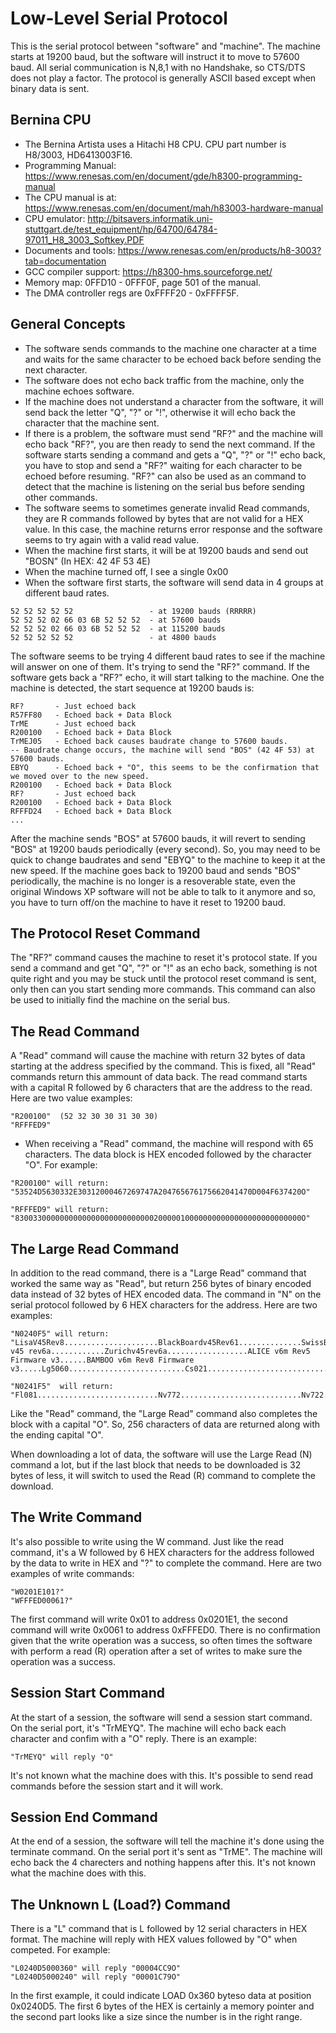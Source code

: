 # Low-Level Serial Protocol

This is the serial protocol between "software" and "machine". The machine starts at 19200 baud, but the software will instruct it to move to 57600 baud. All serial communication is N,8,1 with no Handshake, so CTS/DTS does not play a factor. The protocol is generally ASCII based except when binary data is sent.

## Bernina CPU

- The Bernina Artista uses a Hitachi H8 CPU. CPU part number is H8/3003, HD6413003F16.
- Programming Manual: https://www.renesas.com/en/document/gde/h8300-programming-manual
- The CPU manual is at: https://www.renesas.com/en/document/mah/h83003-hardware-manual
- CPU emulator: http://bitsavers.informatik.uni-stuttgart.de/test_equipment/hp/64700/64784-97011_H8_3003_Softkey.PDF
- Documents and tools: https://www.renesas.com/en/products/h8-3003?tab=documentation
- GCC compiler support: https://h8300-hms.sourceforge.net/
- Memory map: 0FFD10 - 0FFF0F, page 501 of the manual.
- The DMA controller regs are 0xFFFF20 - 0xFFFF5F.

## General Concepts

- The software sends commands to the machine one character at a time and waits for the same character to be echoed back before sending the next character.
- The software does not echo back traffic from the machine, only the machine echoes software.
- If the machine does not understand a character from the software, it will send back the letter "Q", "?" or "!", otherwise it will echo back the character that the machine sent.
- If there is a problem, the software must send "RF?" and the machine will echo back "RF?", you are then ready to send the next command. If the software starts sending a command and gets a "Q", "?" or "!" echo back, you have to stop and send a "RF?" waiting for each character to be echoed before resuming. "RF?" can also be used as an command to detect that the machine is listening on the serial bus before sending other commands.
- The software seems to sometimes generate invalid Read commands, they are R commands followed by bytes that are not valid for a HEX value. In this case, the machine returns error response and the software seems to try again with a valid read value.
- When the machine first starts, it will be at 19200 bauds and send out "BOSN" (In HEX: 42 4F 53 4E)
- When the machine turned off, I see a single 0x00
- When the software first starts, the software will send data in 4 groups at different baud rates.

```
52 52 52 52 52                 - at 19200 bauds (RRRRR)
52 52 52 02 66 03 6B 52 52 52  - at 57600 bauds
52 52 52 02 66 03 6B 52 52 52  - at 115200 bauds
52 52 52 52 52                 - at 4800 bauds
```

The software seems to be trying 4 different baud rates to see if the machine will answer on one of them. It's trying to send the "RF?" command. If the software gets back a "RF?" echo, it will start talking to the machine. One the machine is detected, the start sequence at 19200 bauds is:

```
RF?       - Just echoed back
R57FF80   - Echoed back + Data Block
TrME      - Just echoed back
R200100   - Echoed back + Data Block
TrMEJ05   - Echoed back causes baudrate change to 57600 bauds.
-- Baudrate change occurs, the machine will send "BOS" (42 4F 53) at 57600 bauds.
EBYQ      - Echoed back + "O", this seems to be the confirmation that we moved over to the new speed.
R200100   - Echoed back + Data Block
RF?       - Just echoed back
R200100   - Echoed back + Data Block
RFFFD24   - Echoed back + Data Block
...
```

After the machine sends "BOS" at 57600 bauds, it will revert to sending "BOS" at 19200 bauds periodically (every second). So, you may need to be quick to change baudrates and send "EBYQ" to the machine to keep it at the new speed. If the machine goes back to 19200 baud and sends "BOS" periodically, the machine is no longer is a resoverable state, even the original Windows XP software will not be able to talk to it anymore and so, you have to turn off/on the machine to have it reset to 19200 baud.

## The Protocol Reset Command

The "RF?" command causes the machine to reset it's protocol state. If you send a command and get "Q", "?" or "!" as an echo back, something is not quite right and you may be stuck until the protocol reset command is sent, only then can you start sending more commands. This command can also be used to initially find the machine on the serial bus.

## The Read Command

A "Read" command will cause the machine with return 32 bytes of data starting at the address specified by the command. This is fixed, all "Read" commands return this ammount of data back. The read command starts with a capital R followed by 6 characters that are the address to the read. Here are two value examples:

```
"R200100"  (52 32 30 30 31 30 30)
"RFFFED9"
```

- When receiving a "Read" command, the machine will respond with 65 characters. The data block is HEX encoded followed by the character "O". For example:

```
"R200100" will return:
"53524D5630332E30312000467269747A204765676175662041470D004F637420O"

"RFFFED9" will return:
"8300330000000000000000000000000200000100000000000000000000000000O"
```

## The Large Read Command

In addition to the read command, there is a "Large Read" command that worked the same way as "Read", but return 256 bytes of binary encoded data instead of 32 bytes of HEX encoded data. The command in "N" on the serial protocol followed by 6 HEX characters for the address. Here are two examples:

```
"N0240F5" will return:
"LisaV45Rev8.....................BlackBoardv45Rev61..............SwissBlock v45 rev6a............Zurichv45rev6a..................ALICE v6m Rev5 Firmware v3......BAMBOO v6m Rev8 Firmware v3.....Lg5060..........................Cs021...........................O"

"N0241F5"  will return:
"Fl081...........................Nv772...........................Nv722...........................Nv799...........................Bd130...........................Bd115v2.........................Cr070...........................Cr060...........................O"
```

Like the "Read" command, the "Large Read" command also completes the block with a capital "O". So, 256 characters of data are returned along with the ending capital "O".

When downloading a lot of data, the software will use the Large Read (N) command a lot, but if the last block that needs to be downloaded is 32 bytes of less, it will switch to used the Read (R) command to complete the download.

## The Write Command

It's also possible to write using the W command. Just like the read command, it's a W followed by 6 HEX characters for the address followed by the data to write in HEX and "?" to complete the command. Here are two examples of write commands:

```
"W0201E101?"
"WFFFED00061?"
```

The first command will write 0x01 to address 0x0201E1, the second command will write 0x0061 to address 0xFFFED0. There is no confirmation given that the write operation was a success, so often times the software with perform a read (R) operation after a set of writes to make sure the operation was a success.

## Session Start Command

At the start of a session, the software will send a session start command. On the serial port, it's "TrMEYQ". The machine will echo back each character and confim with a "O" reply. There is an example:

```
"TrMEYQ" will reply "O"
```

It's not known what the machine does with this. It's possible to send read commands before the session start and it will work.

## Session End Command

At the end of a session, the software will tell the machine it's done using the terminate command. On the serial port it's sent as "TrME". The machine will echo back the 4 charecters and nothing happens after this. It's not known what the machine does with this.

## The Unknown L (Load?) Command

There is a "L" command that is L followed by 12 serial characters in HEX format. The machine will reply with HEX values followed by "O" when competed. For example:

```
"L0240D5000360" will reply "00004CC9O"
"L0240D5000240" will reply "00001C79O"
```

In the first example, it could indicate LOAD 0x360 byteso data at position 0x0240D5. The first 6 bytes of the HEX is certainly a memory pointer and the second part looks like a size since the number is in the right range.
